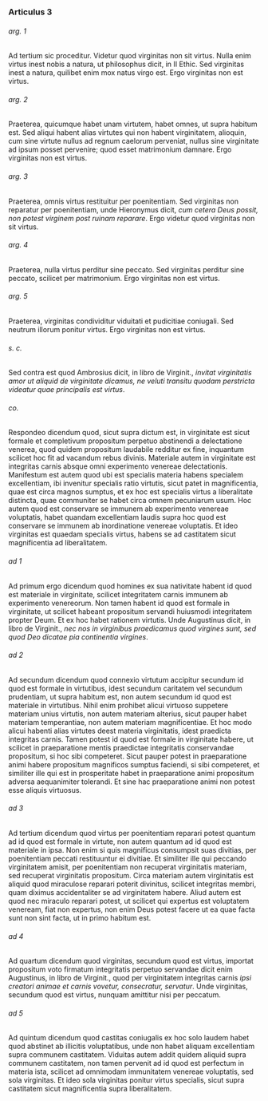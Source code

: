 ### Articulus 3

###### arg. 1
Ad tertium sic proceditur. Videtur quod virginitas non sit virtus. Nulla enim virtus inest nobis a natura, ut philosophus dicit, in II Ethic. Sed virginitas inest a natura, quilibet enim mox natus virgo est. Ergo virginitas non est virtus.

###### arg. 2
Praeterea, quicumque habet unam virtutem, habet omnes, ut supra habitum est. Sed aliqui habent alias virtutes qui non habent virginitatem, alioquin, cum sine virtute nullus ad regnum caelorum perveniat, nullus sine virginitate ad ipsum posset pervenire; quod esset matrimonium damnare. Ergo virginitas non est virtus.

###### arg. 3
Praeterea, omnis virtus restituitur per poenitentiam. Sed virginitas non reparatur per poenitentiam, unde Hieronymus dicit, *cum cetera Deus possit, non potest virginem post ruinam reparare*. Ergo videtur quod virginitas non sit virtus.

###### arg. 4
Praeterea, nulla virtus perditur sine peccato. Sed virginitas perditur sine peccato, scilicet per matrimonium. Ergo virginitas non est virtus.

###### arg. 5
Praeterea, virginitas condividitur viduitati et pudicitiae coniugali. Sed neutrum illorum ponitur virtus. Ergo virginitas non est virtus.

###### s. c.
Sed contra est quod Ambrosius dicit, in libro de Virginit., *invitat virginitatis amor ut aliquid de virginitate dicamus, ne veluti transitu quodam perstricta videatur quae principalis est virtus*.

###### co.
Respondeo dicendum quod, sicut supra dictum est, in virginitate est sicut formale et completivum propositum perpetuo abstinendi a delectatione venerea, quod quidem propositum laudabile redditur ex fine, inquantum scilicet hoc fit ad vacandum rebus divinis. Materiale autem in virginitate est integritas carnis absque omni experimento venereae delectationis. Manifestum est autem quod ubi est specialis materia habens specialem excellentiam, ibi invenitur specialis ratio virtutis, sicut patet in magnificentia, quae est circa magnos sumptus, et ex hoc est specialis virtus a liberalitate distincta, quae communiter se habet circa omnem pecuniarum usum. Hoc autem quod est conservare se immunem ab experimento venereae voluptatis, habet quandam excellentiam laudis supra hoc quod est conservare se immunem ab inordinatione venereae voluptatis. Et ideo virginitas est quaedam specialis virtus, habens se ad castitatem sicut magnificentia ad liberalitatem.

###### ad 1
Ad primum ergo dicendum quod homines ex sua nativitate habent id quod est materiale in virginitate, scilicet integritatem carnis immunem ab experimento venereorum. Non tamen habent id quod est formale in virginitate, ut scilicet habeant propositum servandi huiusmodi integritatem propter Deum. Et ex hoc habet rationem virtutis. Unde Augustinus dicit, in libro de Virginit., *nec nos in virginibus praedicamus quod virgines sunt, sed quod Deo dicatae pia continentia virgines*.

###### ad 2
Ad secundum dicendum quod connexio virtutum accipitur secundum id quod est formale in virtutibus, idest secundum caritatem vel secundum prudentiam, ut supra habitum est, non autem secundum id quod est materiale in virtutibus. Nihil enim prohibet alicui virtuoso suppetere materiam unius virtutis, non autem materiam alterius, sicut pauper habet materiam temperantiae, non autem materiam magnificentiae. Et hoc modo alicui habenti alias virtutes deest materia virginitatis, idest praedicta integritas carnis. Tamen potest id quod est formale in virginitate habere, ut scilicet in praeparatione mentis praedictae integritatis conservandae propositum, si hoc sibi competeret. Sicut pauper potest in praeparatione animi habere propositum magnificos sumptus faciendi, si sibi competeret, et similiter ille qui est in prosperitate habet in praeparatione animi propositum adversa aequanimiter tolerandi. Et sine hac praeparatione animi non potest esse aliquis virtuosus.

###### ad 3
Ad tertium dicendum quod virtus per poenitentiam reparari potest quantum ad id quod est formale in virtute, non autem quantum ad id quod est materiale in ipsa. Non enim si quis magnificus consumpsit suas divitias, per poenitentiam peccati restituuntur ei divitiae. Et similiter ille qui peccando virginitatem amisit, per poenitentiam non recuperat virginitatis materiam, sed recuperat virginitatis propositum. Circa materiam autem virginitatis est aliquid quod miraculose reparari poterit divinitus, scilicet integritas membri, quam diximus accidentaliter se ad virginitatem habere. Aliud autem est quod nec miraculo reparari potest, ut scilicet qui expertus est voluptatem veneream, fiat non expertus, non enim Deus potest facere ut ea quae facta sunt non sint facta, ut in primo habitum est.

###### ad 4
Ad quartum dicendum quod virginitas, secundum quod est virtus, importat propositum voto firmatum integritatis perpetuo servandae dicit enim Augustinus, in libro de Virginit., quod per virginitatem integritas carnis *ipsi creatori animae et carnis vovetur, consecratur, servatur*. Unde virginitas, secundum quod est virtus, nunquam amittitur nisi per peccatum.

###### ad 5
Ad quintum dicendum quod castitas coniugalis ex hoc solo laudem habet quod abstinet ab illicitis voluptatibus, unde non habet aliquam excellentiam supra communem castitatem. Viduitas autem addit quidem aliquid supra communem castitatem, non tamen pervenit ad id quod est perfectum in materia ista, scilicet ad omnimodam immunitatem venereae voluptatis, sed sola virginitas. Et ideo sola virginitas ponitur virtus specialis, sicut supra castitatem sicut magnificentia supra liberalitatem.

